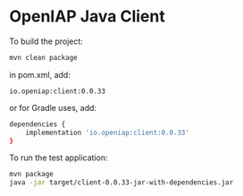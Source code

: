 # OpenIAP Java Client

To build the project:
```bash
mvn clean package
```

in pom.xml, add:
```
io.openiap:client:0.0.33
```

or for Gradle uses, add:
```bash
dependencies {
    implementation 'io.openiap:client:0.0.33'
}
```

To run the test application:
```bash
mvn package
java -jar target/client-0.0.33-jar-with-dependencies.jar
```

